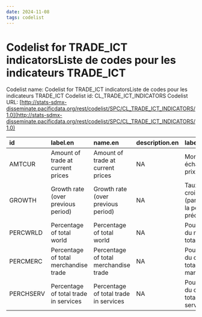 ```yaml
---
date: 2024-11-08
tags: codelist
---
```


# Codelist for TRADE_ICT indicatorsListe de codes pour les indicateurs TRADE_ICT

Codelist name: Codelist for TRADE_ICT indicatorsListe de codes pour les indicateurs TRADE_ICT
Codelist id: CL_TRADE_ICT_INDICATORS
Codelist URL: [http://stats-sdmx-disseminate.pacificdata.org/rest/codelist/SPC/CL_TRADE_ICT_INDICATORS/1.0](http://stats-sdmx-disseminate.pacificdata.org/rest/codelist/SPC/CL_TRADE_ICT_INDICATORS/1.0)

|id        |label.en                              |name.en                               |description.en |label.fr                                                 |name.fr                                                  |description.fr |
|:---------|:-------------------------------------|:-------------------------------------|:--------------|:--------------------------------------------------------|:--------------------------------------------------------|:--------------|
|AMTCUR    |Amount of trade at current prices     |Amount of trade at current prices     |NA             |Montant des échanges à prix courants                     |Montant des échanges à prix courants                     |NA             |
|GROWTH    |Growth rate (over previous period)    |Growth rate (over previous period)    |NA             |Taux de croissance (par rapport à la période précédente) |Taux de croissance (par rapport à la période précédente) |NA             |
|PERCWRLD  |Percentage of total world             |Percentage of total world             |NA             |Pourcentage du monde total                               |Pourcentage du monde total                               |NA             |
|PERCMERC  |Percentage of total merchandise trade |Percentage of total merchandise trade |NA             |Pourcentage du commerce total de marchandises            |Pourcentage du commerce total de marchandises            |NA             |
|PERCHSERV |Percentage of total trade in services |Percentage of total trade in services |NA             |Pourcentage du commerce total des services               |Pourcentage du commerce total des services               |NA             |
